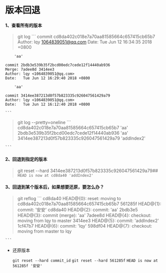 # 版本回退

#### 1、查看所有的版本
 > git log
    ```
    commit cd8da402c018e7a70aa81585664c657415cb65b7
    Author: lqy <1064839051@qq.com>
    Date:   Tue Jun 12 16:34:35 2018 +0800
    
        'aa'
    
    commit 2bdb3e539b35f2bcd00edc7cede12f14440ab936
    Merge: 7adee8d 3414ee3
    Author: lqy <1064839051@qq.com>
    Date:   Tue Jun 12 16:29:40 2018 +0800
    
        'aa'
    
    commit 3414ee387213d0f57b823335c926047561429a79
    Author: lqy <1064839051@qq.com>
    Date:   Tue Jun 12 16:12:40 2018 +0800

    ```
 > git log --pretty=oneline
    ```
    cd8da402c018e7a70aa81585664c657415cb65b7 'aa'
    2bdb3e539b35f2bcd00edc7cede12f14440ab936 'aa'
    3414ee387213d0f57b823335c926047561429a79 'addIndex2'

    ```
    
#### 2、回退到指定的版本 
 > git reset --hard 3414ee387213d0f57b823335c926047561429a79##
    ```
    HEAD is now at cd8da40 'addIndex2'
    ```
    
#### 3、回退到某个版本后，如果想要还原，要怎么办？
  > git reflog
    ```
    cd8da40 HEAD@{0}: reset: moving to cd8da402c018e7a70aa81585664c657415cb65b7
    561285f HEAD@{1}: commit: '安安'
    cd8da40 HEAD@{2}: commit: 'aa'
    2bdb3e5 HEAD@{3}: commit (merge): 'aa'
    7adee8d HEAD@{4}: checkout: moving from lqy to master
    3414ee3 HEAD@{5}: commit: 'addIndex2'
    1cf47b7 HEAD@{6}: commit: 'lqy'
    598df04 HEAD@{7}: checkout: moving from master to lqy

    ```
  * 还原版本

    `git reset --hard commit_id` `git reset --hard 561285f`
    `HEAD is now at 561285f '安安'`
    